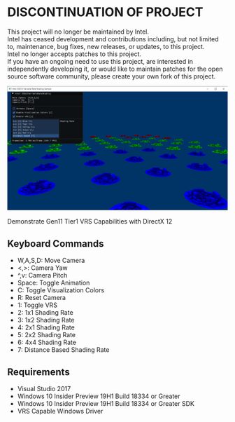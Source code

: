 # DISCONTINUATION OF PROJECT #  
This project will no longer be maintained by Intel.  
Intel has ceased development and contributions including, but not limited to, maintenance, bug fixes, new releases, or updates, to this project.  
Intel no longer accepts patches to this project.  
 If you have an ongoing need to use this project, are interested in independently developing it, or would like to maintain patches for the open source software community, please create your own fork of this project.  
  
![DynamicIndexing GUI](src/D3D12VariableRateShading.png)

Demonstrate Gen11 Tier1 VRS Capabilities with DirectX 12

## Keyboard Commands
* W,A,S,D: Move Camera
* <,>: Camera Yaw
* ^,v: Camera Pitch
* Space: Toggle Animation
* C: Toggle Visualization Colors
* R: Reset Camera
* 1: Toggle VRS
* 2: 1x1 Shading Rate
* 3: 1x2 Shading Rate
* 4: 2x1 Shading Rate
* 5: 2x2 Shading Rate
* 6: 4x4 Shading Rate
* 7: Distance Based Shading Rate
	
## Requirements
* Visual Studio 2017
* Windows 10 Insider Preview 19H1 Build 18334 or Greater
* Windows 10 Insider Preview 19H1 Build 18334 or Greater SDK 
* VRS Capable Windows Driver

